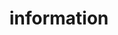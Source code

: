 ---
layout: smileys&emotion
title: information
emoji: information
permalink: ℹ.html
image: assets/img/3moji/information.png
---